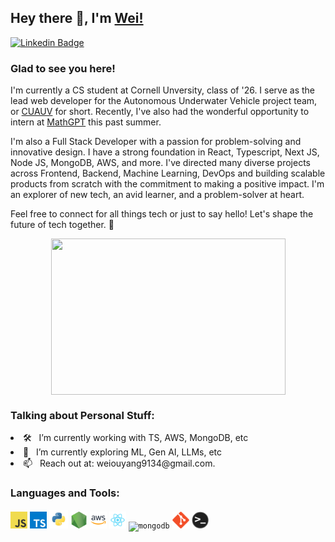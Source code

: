 ## Hey there 👋, I'm [Wei!](https://github.com/weio9134/)

[![Linkedin Badge](https://img.shields.io/badge/-LinkedIn-0e76a8?style=flat-square&logo=Linkedin&logoColor=white)](https://www.linkedin.com/in/wei-ouyang-540a31211/)

### Glad to see you here!

I'm currently a CS student at Cornell Unversity, class of '26. I serve as the lead web developer for the Autonomous Underwater Vehicle project team, or [CUAUV](https://cuauv.org/) for short. Recently, I've also had the wonderful opportunity to intern at [MathGPT](https://mathgptchat.com/) this past summer.

I'm also a Full Stack Developer with a passion for problem-solving and innovative design. I have a strong foundation in React, Typescript, Next JS, Node JS, MongoDB, AWS, and more. I've directed many diverse projects across Frontend, Backend, Machine Learning, DevOps and building scalable products from scratch with the commitment to making a positive impact. I'm an explorer of new tech, an avid learner, and a problem-solver at heart.

Feel free to connect for all things tech or just to say hello! Let's shape the future of tech together. 🌟

<p align="center"><img align="center" height="250" width="375" alt="" src="https://media.giphy.com/media/SWoSkN6DxTszqIKEqv/giphy.gif" /></p>

### Talking about Personal Stuff:

<li>🛠 &nbsp; I’m currently working with TS, AWS, MongoDB, etc</li>
<li>🚀 &nbsp; I’m currently exploring ML, Gen AI, LLMs, etc</li>
<li>📫 &nbsp; Reach out at: weiouyang9134@gmail.com.</li>

### Languages and Tools:

<code><img height="27" src="https://raw.githubusercontent.com/github/explore/80688e429a7d4ef2fca1e82350fe8e3517d3494d/topics/javascript/javascript.png" alt="javascript"></code>
<code><img height="27" src="https://raw.githubusercontent.com/github/explore/80688e429a7d4ef2fca1e82350fe8e3517d3494d/topics/typescript/typescript.png" alt="typescript"></code>
<code><img height="30" src="https://raw.githubusercontent.com/github/explore/80688e429a7d4ef2fca1e82350fe8e3517d3494d/topics/python/python.png" alt="python"></code>
<code><img height="27" src="https://raw.githubusercontent.com/github/explore/80688e429a7d4ef2fca1e82350fe8e3517d3494d/topics/nodejs/nodejs.png" alt="nodejs"></code>
<code><img height="27" src="https://raw.githubusercontent.com/github/explore/80688e429a7d4ef2fca1e82350fe8e3517d3494d/topics/aws/aws.png" alt="aws"></code>
<code><img height="27" src="https://raw.githubusercontent.com/github/explore/80688e429a7d4ef2fca1e82350fe8e3517d3494d/topics/react/react.png" alt="react"></code>
<code><img height="27" src="https://encrypted-tbn0.gstatic.com/images?q=tbn%3AANd9GcSTTzPAw-55ssm1Im594xYZ9eRQu2JylrkYLg&usqp=CAU" alt="mongodb"></code>
<code><img height="27" src="https://raw.githubusercontent.com/devicons/devicon/master/icons/git/git-original.svg" alt="git"></code>
<code><img height="27" src="https://raw.githubusercontent.com/github/explore/80688e429a7d4ef2fca1e82350fe8e3517d3494d/topics/terminal/terminal.png" alt="terminal"></code>
